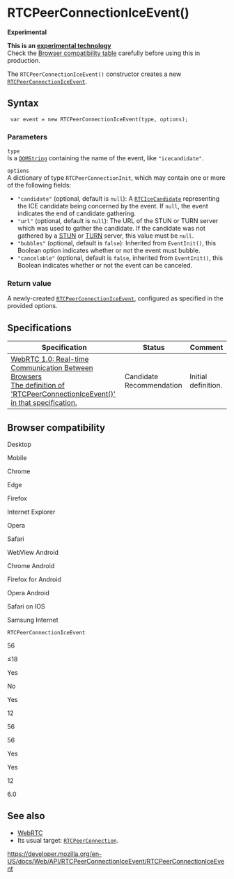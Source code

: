 RTCPeerConnectionIceEvent()
===========================

**Experimental**

**This is an [experimental technology](https://developer.mozilla.org/en-US/docs/MDN/Guidelines/Conventions_definitions#experimental)**  
Check the [Browser compatibility table](#browser_compatibility) carefully before using this in production.

The `RTCPeerConnectionIceEvent()` constructor creates a new [`RTCPeerConnectionIceEvent`](../rtcpeerconnectioniceevent).

Syntax
------

     var event = new RTCPeerConnectionIceEvent(type, options);

### Parameters

`type`  
Is a [`DOMString`](../domstring) containing the name of the event, like `"icecandidate"`.

`options`  
A dictionary of type `RTCPeerConnectionInit`, which may contain one or more of the following fields:

-   `"candidate"` (optional, default is `null`): A [`RTCIceCandidate`](../rtcicecandidate) representing the ICE candidate being concerned by the event. If `null`, the event indicates the end of candidate gathering.
-   `"url"` (optional, default is `null`): The URL of the STUN or TURN server which was used to gather the candidate. If the candidate was not gathered by a [STUN](https://developer.mozilla.org/en-US/docs/Glossary/STUN) or [TURN](https://developer.mozilla.org/en-US/docs/Glossary/TURN) server, this value must be `null`.
-   `"bubbles"` (optional, default is `false`): Inherited from `EventInit()`, this Boolean option indicates whether or not the event must bubble.
-   `"cancelable"` (optional, default is `false`, inherited from `EventInit()`, this Boolean indicates whether or not the event can be canceled.

### Return value

A newly-created [`RTCPeerConnectionIceEvent`](../rtcpeerconnectioniceevent), configured as specified in the provided options.

Specifications
--------------

<table><thead><tr class="header"><th>Specification</th><th>Status</th><th>Comment</th></tr></thead><tbody><tr class="odd"><td><a href="https://w3c.github.io/webrtc-pc/#dom-rtcpeerconnectioniceevent-constructor">WebRTC 1.0: Real-time Communication Between Browsers<br />
<span class="small">The definition of 'RTCPeerConnectionIceEvent()' in that specification.</span></a></td><td><span class="spec-cr">Candidate Recommendation</span></td><td>Initial definition.</td></tr></tbody></table>

Browser compatibility
---------------------

Desktop

Mobile

Chrome

Edge

Firefox

Internet Explorer

Opera

Safari

WebView Android

Chrome Android

Firefox for Android

Opera Android

Safari on IOS

Samsung Internet

`RTCPeerConnectionIceEvent`

56

≤18

Yes

No

Yes

12

56

56

Yes

Yes

12

6.0

See also
--------

-   [WebRTC](../webrtc_api)
-   Its usual target: [`RTCPeerConnection`](../rtcpeerconnection).

<a href="https://developer.mozilla.org/en-US/docs/Web/API/RTCPeerConnectionIceEvent/RTCPeerConnectionIceEvent" class="_attribution-link">https://developer.mozilla.org/en-US/docs/Web/API/RTCPeerConnectionIceEvent/RTCPeerConnectionIceEvent</a>
